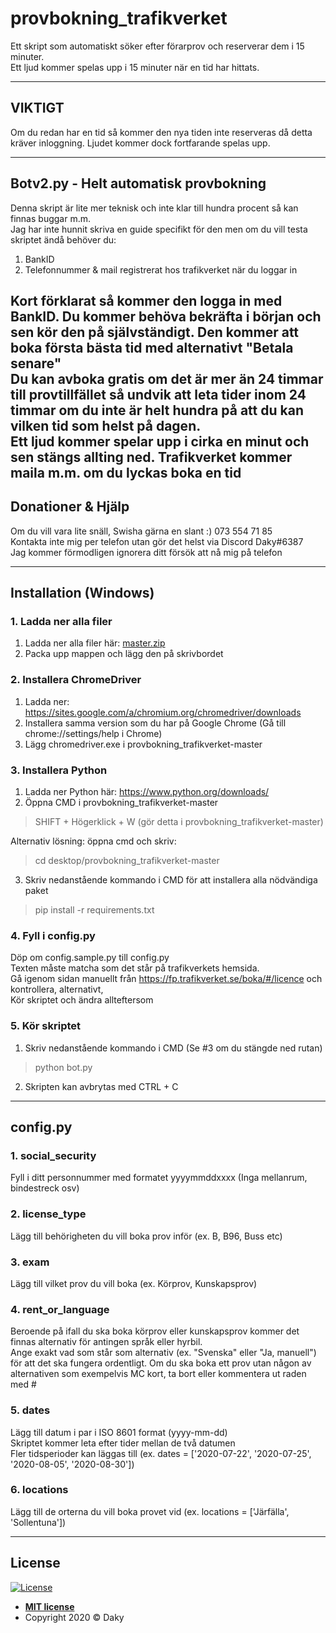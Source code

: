 # provbokning_trafikverket
Ett skript som automatiskt söker efter förarprov och reserverar dem i 15 minuter.  
Ett ljud kommer spelas upp i 15 minuter när en tid har hittats.  

---

## VIKTIGT
Om du redan har en tid så kommer den nya tiden inte reserveras då detta kräver inloggning. Ljudet kommer dock fortfarande spelas upp.

---

## Botv2.py - Helt automatisk provbokning
Denna skript är lite mer teknisk och inte klar till hundra procent så kan finnas buggar m.m.  
Jag har inte hunnit skriva en guide specifikt för den men om du vill testa skriptet ändå behöver du:  
1. BankID  
2. Telefonnummer & mail registrerat hos trafikverket när du loggar in  

Kort förklarat så kommer den logga in med BankID. Du kommer behöva bekräfta i början och sen kör den på självständigt. Den kommer att boka första bästa tid med alternativt "Betala senare"  
Du kan avboka gratis om det är mer än 24 timmar till provtillfället så undvik att leta tider inom 24 timmar om du inte är helt hundra på att du kan vilken tid som helst på dagen.  
Ett ljud kommer spelar upp i cirka en minut och sen stängs allting ned. Trafikverket kommer maila m.m. om du lyckas boka en tid
---

## Donationer & Hjälp
Om du vill vara lite snäll, Swisha gärna en slant :) 073 554 71 85  
Kontakta inte mig per telefon utan gör det helst via Discord Daky#6387  
Jag kommer förmodligen ignorera ditt försök att nå mig på telefon  

---

## Installation (Windows)

### 1. Ladda ner alla filer
1. Ladda ner alla filer här: [master.zip](https://github.com/Daky60/provbokning_trafikverket/archive/master.zip)  
2. Packa upp mappen och lägg den på skrivbordet

### 2. Installera ChromeDriver
1. Ladda ner: https://sites.google.com/a/chromium.org/chromedriver/downloads  
2. Installera samma version som du har på Google Chrome (Gå till chrome://settings/help i Chrome)  
3. Lägg chromedriver.exe i provbokning_trafikverket-master

### 3. Installera Python
1. Ladda ner Python här: https://www.python.org/downloads/  
2. Öppna CMD i provbokning_trafikverket-master 
> SHIFT + Högerklick + W (gör detta i provbokning_trafikverket-master)  

Alternativ lösning: öppna cmd och skriv:  
> cd desktop/provbokning_trafikverket-master  
3. Skriv nedanstående kommando i CMD för att installera alla nödvändiga paket  
> pip install -r requirements.txt

### 4. Fyll i config.py
Döp om config.sample.py till config.py  
Texten måste matcha som det står på trafikverkets hemsida.  
Gå igenom sidan manuellt från https://fp.trafikverket.se/boka/#/licence och kontrollera, alternativt,  
Kör skriptet och ändra allteftersom

### 5. Kör skriptet
1. Skriv nedanstående kommando i CMD (Se #3 om du stängde ned rutan)  
> python bot.py
2. Skripten kan avbrytas med CTRL + C

---

## config.py

### 1. social_security
Fyll i ditt personnummer med formatet yyyymmddxxxx (Inga mellanrum, bindestreck osv)

### 2. license_type
Lägg till behörigheten du vill boka prov inför (ex. B, B96, Buss etc)

### 3. exam
Lägg till vilket prov du vill boka (ex. Körprov, Kunskapsprov)

### 4. rent_or_language
Beroende på ifall du ska boka körprov eller kunskapsprov kommer det finnas alternativ för antingen språk eller hyrbil.  
Ange exakt vad som står som alternativ (ex. "Svenska" eller "Ja, manuell") för att det ska fungera ordentligt.
Om du ska boka ett prov utan någon av alternativen som exempelvis MC kort, ta bort eller kommentera ut raden med #

### 5. dates
Lägg till datum i par i ISO 8601 format (yyyy-mm-dd)  
Skriptet kommer leta efter tider mellan de två datumen  
Fler tidsperioder kan läggas till (ex. dates = ['2020-07-22', '2020-07-25', '2020-08-05', '2020-08-30'])

### 6. locations
Lägg till de orterna du vill boka provet vid (ex. locations = ['Järfälla', 'Sollentuna'])

---

## License

[![License](http://img.shields.io/:license-mit-blue.svg?style=flat-square)](http://badges.mit-license.org)

- **[MIT license](http://opensource.org/licenses/mit-license.php)**
- Copyright 2020 © Daky

